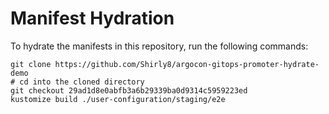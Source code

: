 # Manifest Hydration

To hydrate the manifests in this repository, run the following commands:

```shell
git clone https://github.com/Shirly8/argocon-gitops-promoter-hydrate-demo
# cd into the cloned directory
git checkout 29ad1d8e0abfb3a6b29339ba0d9314c5959223ed
kustomize build ./user-configuration/staging/e2e
```
